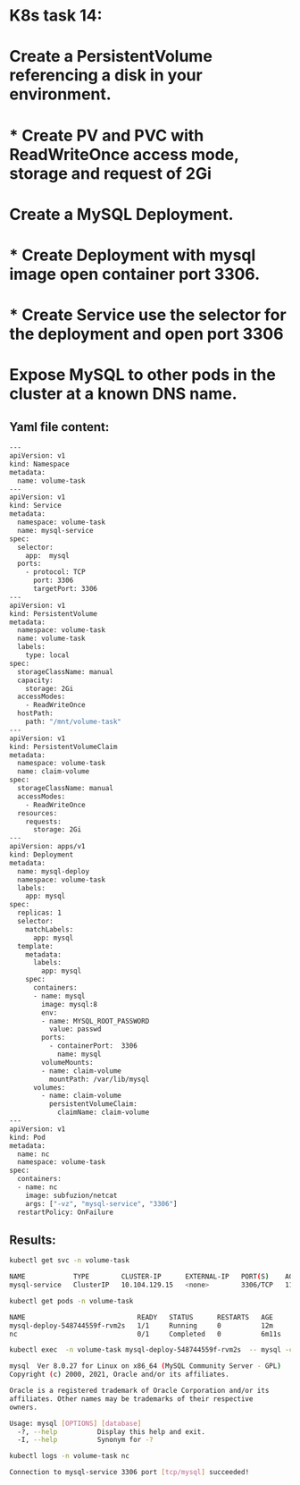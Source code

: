 # K8s task 14:
# Create a PersistentVolume referencing a disk in your environment.<br/> 
#   * Create PV and PVC with ReadWriteOnce access mode, storage and request of 2Gi<br/> 
# Create a MySQL Deployment.<br/> 
#   * Create Deployment with mysql image open container port 3306.<br/> 
#   * Create Service use the selector for the deployment and open port 3306<br/> 
# Expose MySQL to other pods in the cluster at a known DNS name.<br/> 

## Yaml file content:

```bash
---
apiVersion: v1
kind: Namespace
metadata:
  name: volume-task
---
apiVersion: v1
kind: Service
metadata:
  namespace: volume-task
  name: mysql-service
spec:
  selector:
    app:  mysql
  ports:
    - protocol: TCP
      port: 3306
      targetPort: 3306
---
apiVersion: v1
kind: PersistentVolume
metadata:
  namespace: volume-task
  name: volume-task
  labels:
    type: local
spec:
  storageClassName: manual
  capacity:
    storage: 2Gi
  accessModes:
    - ReadWriteOnce
  hostPath:
    path: "/mnt/volume-task"
---
apiVersion: v1
kind: PersistentVolumeClaim
metadata:
  namespace: volume-task
  name: claim-volume
spec:
  storageClassName: manual
  accessModes:
    - ReadWriteOnce
  resources:
    requests:
      storage: 2Gi
---
apiVersion: apps/v1
kind: Deployment
metadata:
  name: mysql-deploy
  namespace: volume-task
  labels:
    app: mysql
spec:
  replicas: 1
  selector:
    matchLabels:
      app: mysql
  template:
    metadata:
      labels:
        app: mysql
    spec:
      containers:
      - name: mysql
        image: mysql:8
        env:
        - name: MYSQL_ROOT_PASSWORD
          value: passwd
        ports:
          - containerPort:  3306
            name: mysql
        volumeMounts:
        - name: claim-volume
          mountPath: /var/lib/mysql
      volumes:
        - name: claim-volume
          persistentVolumeClaim:
            claimName: claim-volume
---
apiVersion: v1
kind: Pod
metadata:
  name: nc
  namespace: volume-task
spec:
  containers:
  - name: nc
    image: subfuzion/netcat
    args: ["-vz", "mysql-service", "3306"]
  restartPolicy: OnFailure
```

## Results:

```bash
kubectl get svc -n volume-task
```

```bash
NAME            TYPE        CLUSTER-IP      EXTERNAL-IP   PORT(S)    AGE
mysql-service   ClusterIP   10.104.129.15   <none>        3306/TCP   11m
```

```bash
kubectl get pods -n volume-task
```

```bash
NAME                            READY   STATUS      RESTARTS   AGE
mysql-deploy-548744559f-rvm2s   1/1     Running     0          12m
nc                              0/1     Completed   0          6m11s
```

```bash
kubectl exec  -n volume-task mysql-deploy-548744559f-rvm2s  -- mysql -c version -p passwd | head
```

```bash
mysql  Ver 8.0.27 for Linux on x86_64 (MySQL Community Server - GPL)
Copyright (c) 2000, 2021, Oracle and/or its affiliates.

Oracle is a registered trademark of Oracle Corporation and/or its
affiliates. Other names may be trademarks of their respective
owners.

Usage: mysql [OPTIONS] [database]
  -?, --help          Display this help and exit.
  -I, --help          Synonym for -?
```

```bash
kubectl logs -n volume-task nc
```

```bash
Connection to mysql-service 3306 port [tcp/mysql] succeeded!
```
